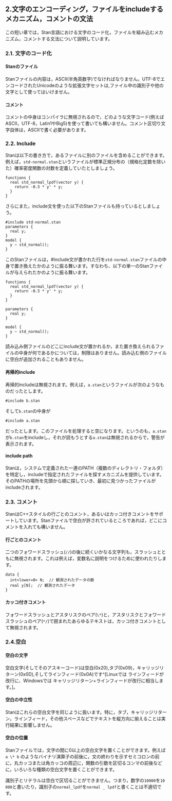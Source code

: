 ## 2.文字のエンコーディング，ファイルをincludeするメカニズム，コメントの文法
この短い章では，Stan言語における文字のコード化，ファイルを組み込むメカニズム，コメントする文法について説明しています。

### 2.1. 文字のコード化

#### Stanのファイル
Stanファイルの内容は，ASCII(半角英数字)でなければなりません。UTF-8でエンコードされたUnicodeのような拡張文字セットは,ファイル中の識別子や他の文字として使ってはいけません。

#### コメント
コメントの中身はコンパイラに無視されるので，どのような文字コード(例えばASCII，UTF-8，Latin1やBig5)を使って書いても構いません。コメント区切り文字自体は，ASCIIで書く必要があります。

### 2.2. Include
Stanは以下の書き方で，あるファイルに別のファイルを含めることができます。例えば，`std-normal.stan`というファイルが標準正規分布の（規格化定数を除いた）確率密度関数の対数を定義していたとしましょう。

```
functions {
  real std_normal_lpdf(vector y) {
    return -0.5 * y' * y;
  }
}
```

さらにまた，include文を使った以下のStanファイルも持っているとしましょう。

```
#include std-normal.stan
parameters {
  real y;
}
model {
  y ~ std_normal();
}
```

このStanファイルは，#include文が書かれた行を`std-normal.stan`ファイルの中身で置き換えたかのように振る舞います。すなわち、以下の単一のStanファイルが与えられたかのように振る舞います。

```
functions {
  real std_normal_lpdf(vector y) {
    return -0.5 * y' * y;
  }
}

parameters {
  real y;
}

model {
  y ~ std_normal();
}
```

読み込み側ファイルのどこにinclude文が置かれるか，また置き換えられるファイルの中身が何であるかについては，制限はありません。読み込む側のファイルに空白が追加されることもありません。

#### 再帰的include
再帰的includeは無視されます。例えば，`a.stan`というファイルが次のようなものだったとします。

```
#include b.stan
```

そして`b.stan`の中身が

```
#include a.stan
```

だったとします。このファイルを処理すると空になります。というのも，`a.stan`が`b.stan`をincludeし，それが読もうとする`a.stan`は無視されるからで，警告が表示されます。

#### include path
Stanは，システムで定義された一連のPATH（複数のディレクトリ・フォルダ）を特定し，includeで指定されたファイルを探すメカニズムを提供しています。そのPATHの場所を先頭から順に探していき、最初に見つかったファイルがincludeされます。

### 2.3. コメント
StanはC++スタイルの行ごとのコメント，あるいはカッコ付きコメントをサポートしています。Stanファイルで空白が許されているところであれば，どこにコメントを入れても構いません。

#### 行ごとのコメント
二つのフォワードスラッシュ(`//`)の後に続くいかなる文字列も，スラッシュとともに無視されます。これは例えば，変数名に説明をつけるために使われたりします。

```
data {
  int<lower=0> N;  // 観測されたデータの数
  real y[N];  // 観測されたデータ
}
```

#### カッコ付きコメント
フォワードスラッシュとアスタリスクのペア(`\*`)と，アスタリスクとフォワードスラッシュのペア(`*/`)で囲まれたあらゆるテキストは，カッコ付きコメントとして無視されます。

### 2.4.空白
#### 空白の文字
空白文字(そしてそのアスキーコード)は空白(0x20),タブ(0x09)，キャリッジリターン(0x0D),そしてラインフィード(0x0A)です^[Linuxでは ラインフィードが改行に、Windowsでは キャリッジリターン+ラインフィードが改行に相当します。]。

#### 空白の中立性
Stanはこれらの空白文字を同じように扱います。特に，タブ，キャリッジリターン，ラインフィード，その他スペースなどでテキストを縦方向に揃えることは実行結果に影響しません。

#### 空白の位置
Stanファイルでは，文字の間に0以上の空白文字を置くことができます。例えば `a \* b` のようなバイナリ演算子の前後に，文の終わりを示すセミコロンの前に，丸カッコまたは角カッコの周辺に，関数の引数を区切るコンマの前後などに，いろいろな種類の空白文字を置くことができます。

識別子とリテラルは空白で区切ることができません。つまり，数字の`10000`を`10 000`と書いたり，識別子の`normal_lpdf`を`normal _ lpdf`と書くことは不適切です。
